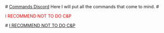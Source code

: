 <body>
# <a href="https://github.com/ll-Exanime-ll/CommandsDiscord">Commands Discord</a>
<a>Here I will put all the commands that come to mind.</a>
# <p style="color:#FF0000">I RECOMMEND NOT TO DO C&P</p>
# <a href="https://github.com/ll-Exanime-ll/CommandsDiscord#i-recommend-not-to-do-cp">I RECOMMEND NOT TO DO C&P</a>
</body>
